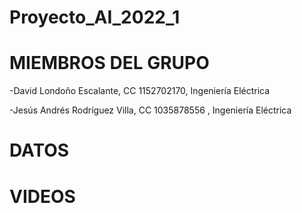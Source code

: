 
# Proyecto_AI_2022_1
# MIEMBROS DEL GRUPO
-David Londoño Escalante, CC 1152702170, Ingeniería Eléctrica 

-Jesús Andrés Rodríguez Villa, CC 1035878556 , Ingeniería Eléctrica

# DATOS

# VIDEOS
